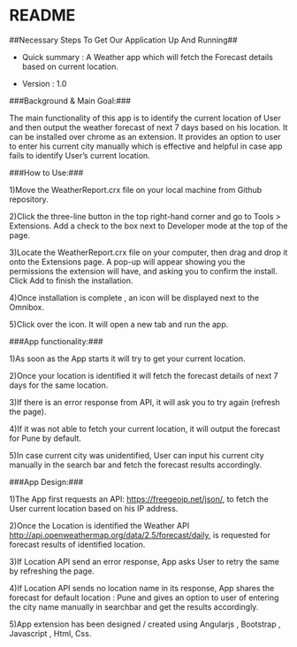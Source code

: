 # README #

##Necessary Steps To Get Our Application Up And Running##


* Quick summary : A Weather app which will fetch the Forecast  details based on current   location.

* Version : 1.0

###Background & Main Goal:###
 
The main functionality of this app is to identify the current location of User and then output the weather forecast of next 7 days based on his location. It can be installed over chrome as an extension. It provides an option to user to enter his current city manually which is effective and helpful in case app fails to identify User’s current location.
 
###How to Use:###
 
1)Move the WeatherReport.crx file on your local machine from Github repository.

2)Click the three-line button in the top right-hand corner and go to Tools > Extensions. Add a check to the box next to Developer mode at the top of the page.

3)Locate the WeatherReport.crx file on your computer, then drag and drop it onto the Extensions page. A pop-up will appear showing you the permissions the extension will have, and asking you to confirm the install. Click Add to finish the installation.

4)Once installation is complete , an icon will be displayed next to the Omnibox.

5)Click over the icon. It will open a new tab and run the app.
 
###App functionality:###
 
1)As soon as the App starts it will try to get your current location.

2)Once your location is identified it will fetch the forecast details of next 7 days for the same location.

3)If there is an error response from API, it will ask you to try again (refresh the page).

4)If it was not able to fetch your current location, it will output the forecast for Pune by default.

5)In case current city was unidentified, User can input his current city manually in the search bar and fetch the forecast results accordingly.
 
 
###App Design:###

1)The App first requests an API: https://freegeoip.net/json/,  to fetch the User current location based on his IP address.

2)Once the Location is identified the Weather API http://api.openweathermap.org/data/2.5/forecast/daily, is requested for forecast results of identified location.

3)If Location API send an error response, App asks User to retry the same by refreshing the page.

4)If Location API sends no location name in its response, App shares the forecast for default location : Pune and gives an option to user of entering  the city name manually in searchbar and get the results accordingly.

5)App extension has been designed / created using Angularjs , Bootstrap , Javascript , Html, Css.